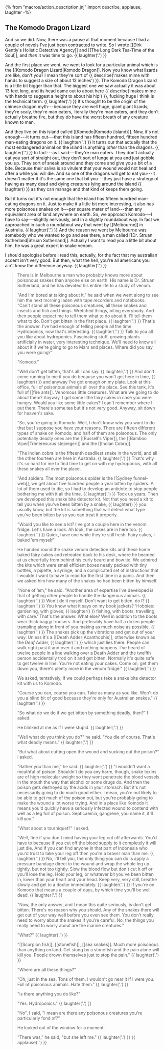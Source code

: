 {% from "macros/action_description.jnj" import describe, applause, laughter -%}

## The Komodo Dragon Lizard

And so we did. Now, there was a pause at that moment because I had a couple of
novels I've just been contracted to write. So I wrote
[[Dirk Gently's Holistic Detective Agency]] and
[[The Long Dark Tea-Time of the Soul]], and *then* it was time to go.
{{ laughter('.') }}

And the first place we went, we went to look for a particular
animal which is the [[Komodo Dragon Lizard|Komodo Dragon]]. Now you know
what lizards are like, don't you? I mean they're sort of
{{ describe('makes mime with hands to suggest a size of about 12 inches') }}.
The Komodo Dragon Lizard is a little bit bigger than that. The biggest
one we saw actually it
was about 13 feet long, and its head came out to about here
{{ describe('makes mime with hands to suggest a height to about his hip') }},
fucking huge I think is the technical term. {{ laughter('.') }}
It's thought to be the origin of the chinese dragon myth---because they
are well huge, giant giant lizards, they're scaly, they're man eaters,
literally they're man eaters, and they don't actually breathe fire, but they
*do* have the worst breath of any creature known to man.

And they live on this island called [[Komodo|Komodo (island)]].
Now, it's not enough---it turns out---that this island has fifteen hundred,
fifteen hundred man-eating dragons on it. {{ laughter('.') }}
It turns our that actually that the most endangered animal on the
island is anything *other* than the dragons. {{ laughter('.') }}
In fact---as I said---they're man eaters. They don't actually eat you sort
of straight out, they don't sort of lunge at you and just gobble you up.
They sort of sneak around and they come and give you a bit of a bite.
Because their saliva is so virulent that
your wound would not heal and after a while you will die. And so one of the
dragons will get to eat you---it doesn't matter if it's the same one that bit
you---they just have a strategy of having as many dead and dying creatures
lying around the island {{ laughter() }} as they can manage
and that kind of keeps them going.

But it turns out it's not enough that the island has fifteen hundred
man-eating dragons on it. Just to make it a little bit more interesting, it
also has more poisonous snakes on it---per square meter of land---than any
equivalent area of land anywhere on earth. So, we approach Komodo---I have to
say---slightly nervously, and in a slightly roundabout way. In fact we
approached in such a roundabout way that went by [[Melbourne]] in Australia.
{{ laughter('.') }} And the reason we went by Melbourne was somebody who we wanted
to go and see there, a man called [[Dr. Struan Sutherland|Struan Sutherland]].
Actually I want to read you a little bit about him, he was a great expert in
snake venom.

I should apologise before I read this, actually, for the fact that
my australian accent isn't very good. But then, what the hell, you're
all americans you ain't know the difference anyway. {{ laughter('.') }}

> There is in Melbourne a man who probably knows more about poisonous snakes
> than anyone else on earth. His name is Dr. Struan Sutherland, and he has
> devoted his entire life to a study of venom.
>
> "And I'm bored at talking about it," he said when we went along to see him
> the next morning laden with tape recorders and notebooks. "Can't stand
> all these poisonous creatures, all these snakes and insects and fish and
> things. Wretched things, biting everybody. And then people expect me to
> tell them what to do about it. I'll tell them what to do. Don't get bitten
> in the first place. {{ laughter('.') }} That's the answer. I've had enough of
> telling people all the time. Hydroponics, now that's interesting.
> {{ laughter('.') }} Talk to you all you like about hydroponics. Fascinating stuff,
> growing plants artificially in water, very interesting technique. We'll need
> to know all about it if we're going to go to Mars and places. Where did you
> say you were going?"
>
> "Komodo."
>
> "Well don't get bitten, that's all I can say. {{ laughter('.') }} And don't come
> running to me if you do because you won't get here in time, {{ laughter() }} and
> anyway I've got enough on my plate. Look at this office, full of poisonous
> animals all over the place. See this tank, it's full of [[fire ants]]. Venomous
> little creatures. What are we going to do about them? Anyway, I got some
> little fairy cakes in case you were hungry. Would you like some little cakes?
> I can't remember where I put them. There's some tea but it's not very good.
> Anyway, sit down for heaven's sake.
>
> "So, you're going to Komodo. Well, I don't know why you want to do that but I
> suppose you have your reasons. There are fifteen different types of snake on
> Komodo, and half of them are poisonous. The only potentially deadly ones are
> the [[Russell's Viper]], the [[Bamboo Viper|Trimeresurus stejnegeri]]
> and the [[Indian Cobra]].
>
> "The Indian cobra is the fifteenth deadliest snake in the world, and all the
> other fourteen are here in Australia. {{ laughter('.') }} That's why it's so hard
> for me to find time to get on with my hydroponics, with all these snakes all
> over the place.
>
> "And spiders. The most poisonous spider is the [[Sydney funnel-web]], we get
> about five hundred people a year bitten by spiders. A lot of them used to
> die, so I had to develop an antidote to stop people bothering me with it all
> the time. {{ laughter('.') }} Took us years. Then we developed this snake bite
> detector kit. Not that you need a kit to tell you when you've been bitten by
> a snake, {{ laughter() }} you usually know, but the kit is something that will
> detect what type you've been bitten by so you can treat it properly.
>
> "Would you like to see a kit? I've got a couple here in the venom fridge.
> Let's have a look. Ah look, the cakes are in here too. {{ laughter('.') }} Quick,
> have one while they're still fresh. Fairy cakes, I baked ’em myself"
>
> He handed round the snake venom detection kits and these home baked fairy
> cakes and retreated back to his desk, where he beamed at us cheerfully from
> behind his curly beard and bow tie. We admired the kits which were small
> efficient boxes neatly packed with tiny bottles, a pipette, a syringe, and a
> complicated set of instructions that I wouldn't want to have to read for the
> first time in a panic. And then we asked him how many of the snakes he had
> been bitten by himself.
>
> "None of ’em," he said. "Another area of expertise I've developed is that
> of getting other people to handle the dangerous animals. {{ laughter('.') }} Won't
> do it myself. Don't want to get bitten, do I? {{ laughter('.') }} You know what it
> says on my book jackets? 'Hobbies: gardening, with gloves; {{ laughter() }}
> fishing, with boots; travelling, with care.' That's the answer. What else?
> Well in addition to the boots wear thick baggy trousers. And preferably have
> half a dozen people trampling along in front of you making as much noise as
> possible. {{ laughter('.') }} The snakes pick up the vibrations and get out of your
> way. Unless it's a [[Death Adder|Acanthophis]], otherwise known as the
> *Deaf* Adder, {{ laughter('.') }} which just lies there. People can walk right past
> it and over it and nothing happens. I've heard of twelve people in a line
> walking over a Death Adder and the twelfth person accidentally trod on it
> and got bitten. Normally it's quite safe to get twelve in line. You're not
> eating your cakes. Come on, get them down you, there's plenty more in the
> venom fridge." {{ laughter('.') }}
>
> We asked, tentatively, if we could perhaps take a snake bite detector kit with
> us to Komodo.
>
> "Course you can, course you can. Take as many as you like. Won't do you a
> blind bit of good because they're only for Australian snakes." {{ laughter('.') }}
>
> "So what do we do if we get bitten by something deadly, then?" I asked.
>
> He blinked at me as if I were stupid. {{ laughter('.') }}
>
> "Well what do you think you do?" he said. "You die of course. That's what
> deadly means." {{ laughter('.') }}
>
> "But what about cutting open the wound and sucking out the poison?"
> I asked.
>
> "Rather you than me," he said. {{ laughter('.') }} "I wouldn't want a mouthful
> of poison. Shouldn't do you any harm, though, snake toxins are of high
> molecular weight so they wont penetrate the blood vessels in the mouth the
> way that alcohol or some drugs do. And then the poison gets destroyed by the
> acids in your stomach. But it's not necessarily going to do much good either.
> I mean, you're not likely to be able to get much of the poison out, but
> you're probably going to make the wound a lot worse trying. And in a place
> like Komodo it means you'd quickly have a seriously infected wound to contend
> with well as a leg full of poison. Septicaemia, gangrene, you name it,
> it'll kill you."
>
> "What about a tourniquet?" I asked.
>
> "Well, fine if you don't mind having your leg cut off afterwards. You'd have
> to because if you cut off the blood supply to it completely it will just die.
> And if you can find anyone in that part of Indonesia who you'd trust to take
> your leg off then you're a braver man than me. {{ laughter('.') }} No, I'll tell
> you, the only thing you can do is apply a pressure bandage direct to the
> wound and wrap the whole leg up tightly, but not too tightly. Slow the blood
> flow but don't cut it off or you'll lose the leg. Hold your leg, or whatever
> bit you've been bitten in, lower than your heart and your head. Keep very,
> very still, breathe slowly and get to a doctor immediately. {{ laughter('.') }}
> If you're on Komodo that means a couple of days, by which time you'll be well
> dead. {{ laughter('.') }}
>
> "Now, the only answer, and I mean this quite seriously, is don't get bitten.
> There's no reason why you should. Any of the snakes there will get out of
> your way well before you even see them. You don't really need to worry about
> the snakes if you're careful. No, the things you really need to worry about
> are the marine creatures."
>
> "What?" {{ laughter('.') }}
>
> "[[Scorpion fish]], [[stonefish]], [[sea snakes]]. Much more poisonous than
> anything on land. Get stung by a stonefish and the pain alone will kill you.
> People drown themselves just to stop the pain." {{ laughter('.') }}
>
> "Where are all these things?"
>
> "Oh, just in the sea. Tons of them. I wouldn't go near it if I were you.
> Full of poisonous animals. Hate them." {{ laughter('.') }}
>
> "Is there anything you do like?"
>
> "Yes. Hydroponics." {{ laughter('.') }}
>
> "No", I said, "I mean are there any poisonous creatures you're
> particularly fond of?"
>
> He looked out of the window for a moment.
>
> "There was," he said, "but she left me." {{ laughter('.') }} {{ applause('.') }}
